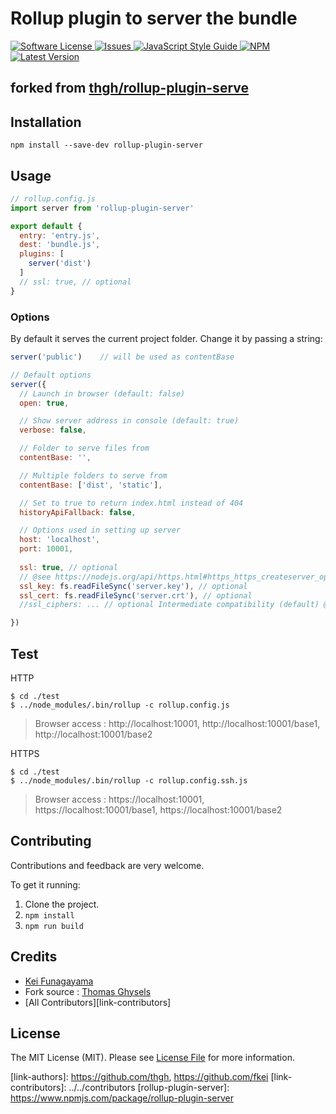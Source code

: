 # Rollup plugin to server the bundle

<a href="LICENSE">
  <img src="https://img.shields.io/badge/license-MIT-brightgreen.svg" alt="Software License" />
</a>
<a href="https://github.com/fkei/rollup-plugin-server/issues">
  <img src="https://img.shields.io/github/issues/fkei/rollup-plugin-server.svg" alt="Issues" />
</a>
<a href="http://standardjs.com/">
  <img src="https://img.shields.io/badge/code%20style-standard-brightgreen.svg" alt="JavaScript Style Guide" />
</a>
<a href="https://npmjs.org/package/rollup-plugin-server">
  <img src="https://img.shields.io/npm/v/rollup-plugin-server.svg?style=flat-squar" alt="NPM" />
</a>
<a href="https://github.com/fkei/rollup-plugin-server/releases">
  <img src="https://img.shields.io/github/release/fkei/rollup-plugin-server.svg" alt="Latest Version" />
</a>


## forked from [thgh/rollup-plugin-serve](thgh/rollup-plugin-serve)


## Installation
```
npm install --save-dev rollup-plugin-server
```

## Usage
```js
// rollup.config.js
import server from 'rollup-plugin-server'

export default {
  entry: 'entry.js',
  dest: 'bundle.js',
  plugins: [
    server('dist')
  ]
  // ssl: true, // optional
}
```

### Options

By default it serves the current project folder. Change it by passing a string:
```js
server('public')    // will be used as contentBase

// Default options
server({
  // Launch in browser (default: false)
  open: true,

  // Show server address in console (default: true)
  verbose: false,

  // Folder to serve files from
  contentBase: '',

  // Multiple folders to serve from
  contentBase: ['dist', 'static'],

  // Set to true to return index.html instead of 404
  historyApiFallback: false,

  // Options used in setting up server
  host: 'localhost',
  port: 10001,
  
  ssl: true, // optional
  // @see https://nodejs.org/api/https.html#https_https_createserver_options_requestlistener
  ssl_key: fs.readFileSync('server.key'), // optional
  ssl_cert: fs.readFileSync('server.crt'), // optional
  //ssl_ciphers: ... // optional Intermediate compatibility (default) @see https://wiki.mozilla.org/Security/Server_Side_TLS

})
```

## Test

HTTP

```
$ cd ./test
$ ../node_modules/.bin/rollup -c rollup.config.js
```
> Browser access : http://localhost:10001, http://localhost:10001/base1, http://localhost:10001/base2

HTTPS

```
$ cd ./test
$ ../node_modules/.bin/rollup -c rollup.config.ssh.js
```
> Browser access : https://localhost:10001, https://localhost:10001/base1, https://localhost:10001/base2

## Contributing

Contributions and feedback are very welcome.

To get it running:
  1. Clone the project.
  2. `npm install`
  3. `npm run build`

## Credits

- [Kei Funagayama](https://github.com/fkei)
- Fork source : [Thomas Ghysels](https://github.com/thgh)
- [All Contributors][link-contributors]

## License

The MIT License (MIT). Please see [License File](LICENSE) for more information.

[link-authors]: https://github.com/thgh, https://github.com/fkei
[link-contributors]: ../../contributors
[rollup-plugin-server]: https://www.npmjs.com/package/rollup-plugin-server
